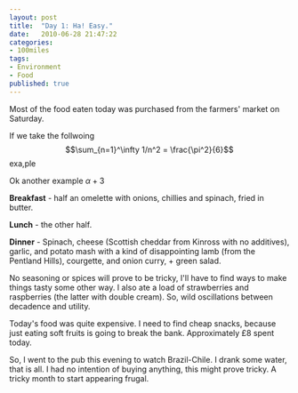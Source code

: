 ```yaml
---
layout: post
title:  "Day 1: Ha! Easy."
date:   2010-06-28 21:47:22
categories:
- 100miles
tags: 
- Environment
- Food
published: true
---
```



Most of the food eaten today was purchased from the farmers' market on Saturday.

<!--more-->

If we take the follwoing <span>$$\sum_{n=1}^\infty 1/n^2 = \frac{\pi^2}{6}$$</span> exa,ple


Ok another example <span>$\alpha + 3$</span>

**Breakfast** - half an omelette with onions, chillies and spinach, fried in butter.

**Lunch** - the other half.

**Dinner** - Spinach, cheese (Scottish cheddar from Kinross with no additives), garlic, and potato mash with a kind of disappointing lamb (from the Pentland Hills), courgette, and onion curry, + green salad.

No seasoning or spices will prove to be tricky, I'll have to find ways to make things tasty some other way. I also ate a load of strawberries and raspberries (the latter with double cream). So, wild oscillations between decadence and utility.

Today's food was quite expensive. I need to find cheap snacks, because just eating soft fruits is going to break the bank. Approximately £8 spent today.

So, I went to the pub this evening to watch Brazil-Chile. I drank some water, that is all. I had no intention of buying anything, this might prove tricky. A tricky month to start appearing frugal.